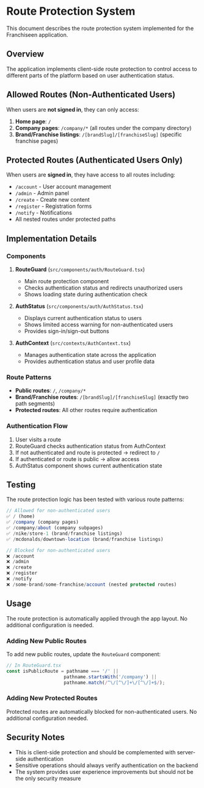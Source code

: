 # Route Protection System

This document describes the route protection system implemented for the Franchiseen application.

## Overview

The application implements client-side route protection to control access to different parts of the platform based on user authentication status.

## Allowed Routes (Non-Authenticated Users)

When users are **not signed in**, they can only access:

1. **Home page**: `/`
2. **Company pages**: `/company/*` (all routes under the company directory)
3. **Brand/Franchise listings**: `/[brandSlug]/[franchiseSlug]` (specific franchise pages)

## Protected Routes (Authenticated Users Only)

When users are **signed in**, they have access to all routes including:

- `/account` - User account management
- `/admin` - Admin panel
- `/create` - Create new content
- `/register` - Registration forms
- `/notify` - Notifications
- All nested routes under protected paths

## Implementation Details

### Components

1. **RouteGuard** (`src/components/auth/RouteGuard.tsx`)
   - Main route protection component
   - Checks authentication status and redirects unauthorized users
   - Shows loading state during authentication check

2. **AuthStatus** (`src/components/auth/AuthStatus.tsx`)
   - Displays current authentication status to users
   - Shows limited access warning for non-authenticated users
   - Provides sign-in/sign-out buttons

3. **AuthContext** (`src/contexts/AuthContext.tsx`)
   - Manages authentication state across the application
   - Provides authentication status and user profile data

### Route Patterns

- **Public routes**: `/`, `/company/*`
- **Brand/Franchise routes**: `/[brandSlug]/[franchiseSlug]` (exactly two path segments)
- **Protected routes**: All other routes require authentication

### Authentication Flow

1. User visits a route
2. RouteGuard checks authentication status from AuthContext
3. If not authenticated and route is protected → redirect to `/`
4. If authenticated or route is public → allow access
5. AuthStatus component shows current authentication state

## Testing

The route protection logic has been tested with various route patterns:

```javascript
// Allowed for non-authenticated users
✅ / (home)
✅ /company (company pages)
✅ /company/about (company subpages)
✅ /nike/store-1 (brand/franchise listings)
✅ /mcdonalds/downtown-location (brand/franchise listings)

// Blocked for non-authenticated users
❌ /account
❌ /admin
❌ /create
❌ /register
❌ /notify
❌ /some-brand/some-franchise/account (nested protected routes)
```

## Usage

The route protection is automatically applied through the app layout. No additional configuration is needed.

### Adding New Public Routes

To add new public routes, update the `RouteGuard` component:

```typescript
// In RouteGuard.tsx
const isPublicRoute = pathname === '/' || 
                     pathname.startsWith('/company') ||
                     pathname.match(/^\/[^\/]+\/[^\/]+$/);
```

### Adding New Protected Routes

Protected routes are automatically blocked for non-authenticated users. No additional configuration needed.

## Security Notes

- This is client-side protection and should be complemented with server-side authentication
- Sensitive operations should always verify authentication on the backend
- The system provides user experience improvements but should not be the only security measure
